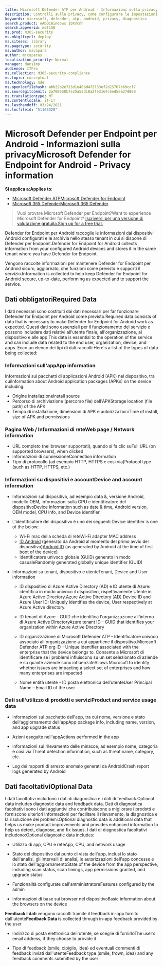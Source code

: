 ```yaml
---
title: Microsoft Defender ATP per Android - Informazioni sulla privacy
description: Controlli sulla privacy, come configurare le impostazioni dei criteri che influiscono sulla privacy e informazioni sui dati di diagnostica raccolti in Microsoft Defender ATP per Android.
keywords: microsoft, defender, atp, android, privacy, diagnostica
search.product: eADQiWindows 10XVcnh
search.appverid: met150
ms.prod: m365-security
ms.mktglfcycl: deploy
ms.sitesec: library
ms.pagetype: security
ms.author: macapara
author: mjcaparas
localization_priority: Normal
manager: dansimp
audience: ITPro
ms.collection: M365-security-compliance
ms.topic: conceptual
ms.technology: mde
ms.openlocfilehash: abb22b2e733d1e40bd4f2733ef2d25767c69ccf7
ms.sourcegitcommit: 2a708650b7e30a53d10a2fe3164c6ed5ea37d868
ms.translationtype: MT
ms.contentlocale: it-IT
ms.lasthandoff: 03/24/2021
ms.locfileid: "51163328"
---
```

#  <a name="microsoft-defender-for-endpoint-for-android---privacy-information"></a><span data-ttu-id="e2e34-104">Microsoft Defender per Endpoint per Android - Informazioni sulla privacy</span><span class="sxs-lookup"><span data-stu-id="e2e34-104">Microsoft Defender for Endpoint for Android - Privacy information</span></span>

<span data-ttu-id="e2e34-105">**Si applica a:**</span><span class="sxs-lookup"><span data-stu-id="e2e34-105">**Applies to:**</span></span>
- [<span data-ttu-id="e2e34-106">Microsoft Defender ATP</span><span class="sxs-lookup"><span data-stu-id="e2e34-106">Microsoft Defender for Endpoint</span></span>](https://go.microsoft.com/fwlink/p/?linkid=2154037)
- [<span data-ttu-id="e2e34-107">Microsoft 365 Defender</span><span class="sxs-lookup"><span data-stu-id="e2e34-107">Microsoft 365 Defender</span></span>](https://go.microsoft.com/fwlink/?linkid=2118804)

> <span data-ttu-id="e2e34-108">Vuoi provare Microsoft Defender per Endpoint?</span><span class="sxs-lookup"><span data-stu-id="e2e34-108">Want to experience Microsoft Defender for Endpoint?</span></span> [<span data-ttu-id="e2e34-109">Iscriversi per una versione di valutazione gratuita.</span><span class="sxs-lookup"><span data-stu-id="e2e34-109">Sign up for a free trial.</span></span>](https://www.microsoft.com/microsoft-365/windows/microsoft-defender-atp?ocid=docs-wdatp-exposedapis-abovefoldlink) 


<span data-ttu-id="e2e34-110">Defender for Endpoint per Android raccoglie le informazioni dai dispositivi Android configurati e le archivia nello stesso tenant in cui si dispone di Defender per Endpoint.</span><span class="sxs-lookup"><span data-stu-id="e2e34-110">Defender for Endpoint for Android collects information from your configured Android devices and stores it in the same tenant where you have Defender for Endpoint.</span></span>

<span data-ttu-id="e2e34-111">Vengono raccolte informazioni per mantenere Defender for Endpoint per Android sicuro, aggiornato, che funzioni come previsto e supporti il servizio.</span><span class="sxs-lookup"><span data-stu-id="e2e34-111">Information is collected to help keep Defender for Endpoint for Android secure, up-to-date, performing as expected and to support the service.</span></span>

## <a name="required-data"></a><span data-ttu-id="e2e34-112">Dati obbligatori</span><span class="sxs-lookup"><span data-stu-id="e2e34-112">Required Data</span></span> 

<span data-ttu-id="e2e34-113">I dati necessari sono costituiti dai dati necessari per far funzionare Defender for Endpoint per Android come previsto.</span><span class="sxs-lookup"><span data-stu-id="e2e34-113">Required data consists of data that is necessary to make Defender for Endpoint for Android work as expected.</span></span> <span data-ttu-id="e2e34-114">Questi dati sono essenziali per il funzionamento del servizio e possono includere dati relativi all'utente finale, all'organizzazione, al dispositivo e alle app.</span><span class="sxs-lookup"><span data-stu-id="e2e34-114">This data is essential to the operation of the service and can include data related to the end user, organization, device, and apps.</span></span> <span data-ttu-id="e2e34-115">Ecco un elenco dei tipi di dati raccolti:</span><span class="sxs-lookup"><span data-stu-id="e2e34-115">Here's a list of the types of data being collected:</span></span>

### <a name="app-information"></a><span data-ttu-id="e2e34-116">Informazioni sull'app</span><span class="sxs-lookup"><span data-stu-id="e2e34-116">App information</span></span>

<span data-ttu-id="e2e34-117">Informazioni sui pacchetti di applicazioni Android (APK) nel dispositivo, tra cui</span><span class="sxs-lookup"><span data-stu-id="e2e34-117">Information about Android application packages (APKs) on the device including</span></span>

-  <span data-ttu-id="e2e34-118">Origine installazione</span><span class="sxs-lookup"><span data-stu-id="e2e34-118">Install source</span></span>
-  <span data-ttu-id="e2e34-119">Percorso di archiviazione (percorso file) dell'APK</span><span class="sxs-lookup"><span data-stu-id="e2e34-119">Storage location (file path) of the APK</span></span>
-  <span data-ttu-id="e2e34-120">Tempo di installazione, dimensioni di APK e autorizzazioni</span><span class="sxs-lookup"><span data-stu-id="e2e34-120">Time of install, size of APK and permissions</span></span>

### <a name="web-page--network-information"></a><span data-ttu-id="e2e34-121">Pagina Web / Informazioni di rete</span><span class="sxs-lookup"><span data-stu-id="e2e34-121">Web page / Network information</span></span>

- <span data-ttu-id="e2e34-122">URL completo (nei browser supportati), quando si fa clic su</span><span class="sxs-lookup"><span data-stu-id="e2e34-122">Full URL (on supported browsers), when clicked</span></span>
- <span data-ttu-id="e2e34-123">Informazioni di connessione</span><span class="sxs-lookup"><span data-stu-id="e2e34-123">Connection information</span></span>
- <span data-ttu-id="e2e34-124">Tipo di protocollo (ad esempio HTTP, HTTPS e così via)</span><span class="sxs-lookup"><span data-stu-id="e2e34-124">Protocol type (such as HTTP, HTTPS, etc.)</span></span>


### <a name="device-and-account-information"></a><span data-ttu-id="e2e34-125">Informazioni su dispositivi e account</span><span class="sxs-lookup"><span data-stu-id="e2e34-125">Device and account information</span></span>

- <span data-ttu-id="e2e34-126">Informazioni sul dispositivo, ad esempio data &, versione Android, modello OEM, informazioni sulla CPU e identificatore del dispositivo</span><span class="sxs-lookup"><span data-stu-id="e2e34-126">Device information such as date & time, Android version, OEM model, CPU       info, and Device identifier</span></span>
- <span data-ttu-id="e2e34-127">L'identificatore del dispositivo è uno dei seguenti:</span><span class="sxs-lookup"><span data-stu-id="e2e34-127">Device identifier is one of the below:</span></span>
    - <span data-ttu-id="e2e34-128">Wi-Fi mac della scheda di rete</span><span class="sxs-lookup"><span data-stu-id="e2e34-128">Wi-Fi adapter MAC address</span></span>
    - <span data-ttu-id="e2e34-129">[ID Android](https://developer.android.com/reference/android/provider/Settings.Secure#ANDROID_ID) (generato da Android al momento del primo avvio del dispositivo)</span><span class="sxs-lookup"><span data-stu-id="e2e34-129">[Android       ID](https://developer.android.com/reference/android/provider/Settings.Secure#ANDROID_ID) (as generated by Android at the time of first boot of the device)</span></span>
    - <span data-ttu-id="e2e34-130">Identificatore univoco globale (GUID) generato in modo casuale</span><span class="sxs-lookup"><span data-stu-id="e2e34-130">Randomly generated globally unique identifier (GUID)</span></span>

- <span data-ttu-id="e2e34-131">Informazioni su tenant, dispositivo e utente</span><span class="sxs-lookup"><span data-stu-id="e2e34-131">Tenant, Device and User information</span></span>
    -   <span data-ttu-id="e2e34-132">ID dispositivo di Azure Active Directory (AD) e ID utente di Azure: identifica in modo univoco il dispositivo, rispettivamente Utente in Azure Active Directory.</span><span class="sxs-lookup"><span data-stu-id="e2e34-132">Azure Active Directory (AD) Device ID and Azure User ID: Uniquely     identifies the device, User respectively at Azure Active directory.</span></span>

    -   <span data-ttu-id="e2e34-133">ID tenant di Azure - GUID che identifica l'organizzazione all'interno di Azure Active Directory</span><span class="sxs-lookup"><span data-stu-id="e2e34-133">Azure tenant ID - GUID that identifies your organization within     Azure Active Directory</span></span>

    -   <span data-ttu-id="e2e34-134">ID organizzazione di Microsoft Defender ATP - Identificatore univoco associato all'organizzazione a cui appartiene il dispositivo.</span><span class="sxs-lookup"><span data-stu-id="e2e34-134">Microsoft Defender ATP org ID - Unique identifier associated with the enterprise that the device belongs to.</span></span> <span data-ttu-id="e2e34-135">Consente a Microsoft di identificare se i problemi influiscono su un set selezionato di aziende e su quante aziende sono influenzate</span><span class="sxs-lookup"><span data-stu-id="e2e34-135">Allows Microsoft to identify whether issues are impacting a select set of enterprises and how many enterprises are impacted</span></span> 

    -   <span data-ttu-id="e2e34-136">Nome entità utente - ID posta elettronica dell'utente</span><span class="sxs-lookup"><span data-stu-id="e2e34-136">User Principal Name – Email ID of the user</span></span>

### <a name="product-and-service-usage-data"></a><span data-ttu-id="e2e34-137">Dati sull'utilizzo di prodotti e servizi</span><span class="sxs-lookup"><span data-stu-id="e2e34-137">Product and service usage data</span></span>
-   <span data-ttu-id="e2e34-138">Informazioni sul pacchetto dell'app, tra cui nome, versione e stato dell'aggiornamento dell'app</span><span class="sxs-lookup"><span data-stu-id="e2e34-138">App package info, including name, version, and app upgrade status</span></span>

-   <span data-ttu-id="e2e34-139">Azioni eseguite nell'app</span><span class="sxs-lookup"><span data-stu-id="e2e34-139">Actions performed in the app</span></span>

-   <span data-ttu-id="e2e34-140">Informazioni sul rilevamento delle minacce, ad esempio nome, categoria e così via.</span><span class="sxs-lookup"><span data-stu-id="e2e34-140">Threat detection information, such as threat name, category, etc.</span></span>

-   <span data-ttu-id="e2e34-141">Log dei rapporti di arresto anomalo generati da Android</span><span class="sxs-lookup"><span data-stu-id="e2e34-141">Crash report logs generated by Android</span></span>

## <a name="optional-data"></a><span data-ttu-id="e2e34-142">Dati facoltativi</span><span class="sxs-lookup"><span data-stu-id="e2e34-142">Optional Data</span></span>

<span data-ttu-id="e2e34-143">I dati facoltativi includono i dati di diagnostica e i dati di feedback.</span><span class="sxs-lookup"><span data-stu-id="e2e34-143">Optional data includes diagnostic data and feedback data.</span></span> <span data-ttu-id="e2e34-144">Dati di diagnostica facoltativi sono i dati aggiuntivi che contribuiscono a migliorare i prodotti e forniscono ulteriori informazioni per facilitare il rilevamento, la diagnostica e la risoluzione dei problemi.</span><span class="sxs-lookup"><span data-stu-id="e2e34-144">Optional diagnostic data is additional data that helps us make product improvements and provides enhanced information to help us detect, diagnose, and fix issues.</span></span> <span data-ttu-id="e2e34-145">I dati di diagnostica facoltativi includono:</span><span class="sxs-lookup"><span data-stu-id="e2e34-145">Optional diagnostic data includes:</span></span>

-   <span data-ttu-id="e2e34-146">Utilizzo di app, CPU e rete</span><span class="sxs-lookup"><span data-stu-id="e2e34-146">App, CPU, and network usage</span></span>

-   <span data-ttu-id="e2e34-147">Stato del dispositivo dal punto di vista dell'app, inclusi lo stato dell'analisi, gli intervalli di analisi, le autorizzazioni dell'app concesse e lo stato dell'aggiornamento</span><span class="sxs-lookup"><span data-stu-id="e2e34-147">State of the device from the app perspective, including scan status, scan timings, app permissions granted, and upgrade status</span></span>

-   <span data-ttu-id="e2e34-148">Funzionalità configurate dall'amministratore</span><span class="sxs-lookup"><span data-stu-id="e2e34-148">Features configured by the admin</span></span>

-   <span data-ttu-id="e2e34-149">Informazioni di base sui browser nel dispositivo</span><span class="sxs-lookup"><span data-stu-id="e2e34-149">Basic information about the browsers on the device</span></span>

<span data-ttu-id="e2e34-150">**Feedback I dati** vengono raccolti tramite il feedback in-app fornito dall'utente</span><span class="sxs-lookup"><span data-stu-id="e2e34-150">**Feedback Data** is collected through in-app feedback provided by the user</span></span>

-   <span data-ttu-id="e2e34-151">Indirizzo di posta elettronica dell'utente, se sceglie di fornirlo</span><span class="sxs-lookup"><span data-stu-id="e2e34-151">The user’s email address, if they choose to provide it</span></span>

-   <span data-ttu-id="e2e34-152">Tipo di feedback (smile, cipiglio, idea) ed eventuali commenti di feedback inviati dall'utente</span><span class="sxs-lookup"><span data-stu-id="e2e34-152">Feedback type (smile, frown, idea) and any feedback comments submitted by the user</span></span>
